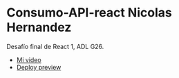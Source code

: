 # Consumo-API-react Nicolas Hernandez

Desafío final de React 1, ADL G26.

- [Mi video](https://youtu.be/PNQIpFQTkXo)
- [Deploy preview]()
